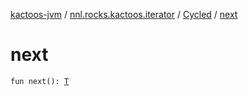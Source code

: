 [kactoos-jvm](../../index.md) / [nnl.rocks.kactoos.iterator](../index.md) / [Cycled](index.md) / [next](./next.md)

# next

`fun next(): `[`T`](index.md#T)